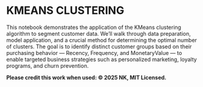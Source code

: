 # KMEANS CLUSTERING

This notebook demonstrates the application of the KMeans clustering algorithm to segment customer data. We’ll walk through data preparation, model application, and a crucial method for determining the optimal number of clusters. The goal is to identify distinct customer groups based on their purchasing behavior — Recency, Frequency, and MonetaryValue — to enable targeted business strategies such as personalized marketing, loyalty programs, and churn prevention.

**Please credit this work when used: © 2025 NK, MIT Licensed.**
